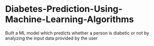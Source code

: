 # Diabetes-Prediction-Using-Machine-Learning-Algorithms
Built a ML model which predicts whether a person is diabetic or not by analyzing the input data provided by the user
